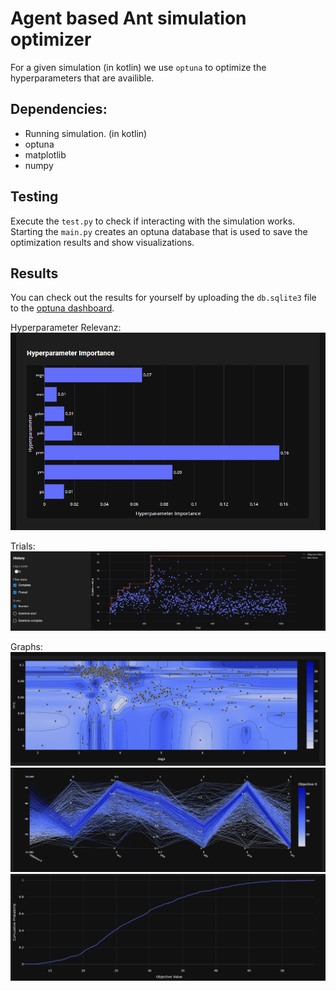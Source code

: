 # Agent based Ant simulation optimizer

For a given simulation (in kotlin) we use `optuna` to optimize the hyperparameters that are availible.

## Dependencies:

- Running simulation. (in kotlin)
- optuna
- matplotlib
- numpy

## Testing

Execute the `test.py` to check if interacting with the simulation works.
Starting the `main.py` creates an optuna database that is used to save the optimization results and show visualizations.

## Results

You can check out the results for yourself by uploading the `db.sqlite3` file to the [optuna dashboard](https://optuna.github.io/optuna-dashboard/).

Hyperparameter Relevanz:
![Hyperparameter Relevanz](imgs/hyperparameters.png)

Trials:
![Trials](imgs/trials.png)

Graphs:
![Graphs](imgs/plot.png)
![Lines](imgs/lines.png)
![Progression](imgs/progression.png)
